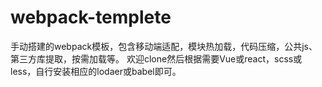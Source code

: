 # webpack-templete
手动搭建的webpack模板，包含移动端适配，模块热加载，代码压缩，公共js、第三方库提取，按需加载等。
欢迎clone然后根据需要Vue或react，scss或less，自行安装相应的lodaer或babel即可。
